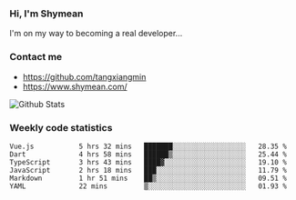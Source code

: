 ### Hi, I'm Shymean

I'm on my way to becoming a real developer...

### Contact me

- <https://github.com/tangxiangmin>
- <https://www.shymean.com/>

![Github Stats](https://github-readme-stats.vercel.app/api?username=tangxiangmin&show_icons=true&theme=dark)


###  Weekly code statistics

<!--START_SECTION:waka-->

```text
Vue.js           5 hrs 32 mins   ███████░░░░░░░░░░░░░░░░░░   28.35 %
Dart             4 hrs 58 mins   ██████▒░░░░░░░░░░░░░░░░░░   25.44 %
TypeScript       3 hrs 43 mins   ████▓░░░░░░░░░░░░░░░░░░░░   19.10 %
JavaScript       2 hrs 18 mins   ███░░░░░░░░░░░░░░░░░░░░░░   11.79 %
Markdown         1 hr 51 mins    ██▒░░░░░░░░░░░░░░░░░░░░░░   09.51 %
YAML             22 mins         ▒░░░░░░░░░░░░░░░░░░░░░░░░   01.93 %
```

<!--END_SECTION:waka-->